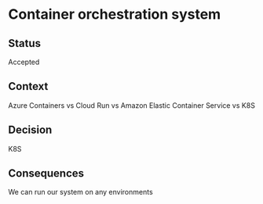 # Container orchestration system

## Status

Accepted

## Context

Azure Containers vs Cloud Run vs Amazon Elastic Container Service vs K8S

## Decision

K8S

## Consequences

We can run our system on any environments